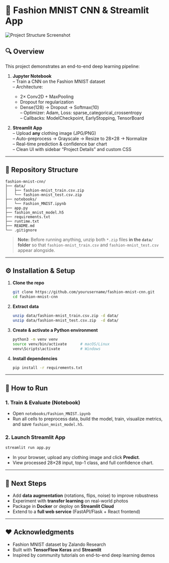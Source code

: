 
# 👗 Fashion MNIST CNN & Streamlit App

![Project Structure Screenshot](<./Fashion CNN.png>)

## 🔍 Overview

This project demonstrates an end-to-end deep learning pipeline:

1. **Jupyter Notebook**  
   – Train a CNN on the Fashion MNIST dataset  
   – Architecture:  
     - 2× Conv2D + MaxPooling  
     - Dropout for regularization  
     - Dense(128) → Dropout → Softmax(10)  
   – Optimizer: Adam, Loss: sparse_categorical_crossentropy  
   – Callbacks: ModelCheckpoint, EarlyStopping, TensorBoard  

2. **Streamlit App**  
   – Upload **any** clothing image (JPG/PNG)  
   – Auto-preprocess → Grayscale → Resize to 28×28 → Normalize  
   – Real-time prediction & confidence bar chart  
   – Clean UI with sidebar “Project Details” and custom CSS  

---

## 📂 Repository Structure

```plaintext
fashion-mnist-cnn/
├── data/
│   ├── fashion-mnist_train.csv.zip
│   └── fashion-mnist_test.csv.zip
├── notebooks/
│   └── Fashion_MNIST.ipynb
├── app.py
├── fashion_mnist_model.h5
├── requirements.txt
├── runtime.txt
├── README.md
└── .gitignore
````

> **Note:** Before running anything, unzip both `*.zip` files **in the `data/` folder** so that `fashion-mnist_train.csv` and `fashion-mnist_test.csv` appear alongside.

---

## ⚙️ Installation & Setup

1. **Clone the repo**

   ```bash
   git clone https://github.com/yourusername/fashion-mnist-cnn.git
   cd fashion-mnist-cnn
   ```

2. **Extract data**

   ```bash
   unzip data/fashion-mnist_train.csv.zip -d data/
   unzip data/fashion-mnist_test.csv.zip  -d data/
   ```

3. **Create & activate a Python environment**

   ```bash
   python3 -m venv venv
   source venv/bin/activate      # macOS/Linux
   venv\Scripts\activate         # Windows
   ```

4. **Install dependencies**

   ```bash
   pip install -r requirements.txt
   ```

---

## 🚀 How to Run

### 1. Train & Evaluate (Notebook)

* Open `notebooks/Fashion_MNIST.ipynb`
* Run all cells to preprocess data, build the model, train, visualize metrics, and save `fashion_mnist_model.h5`.

### 2. Launch Streamlit App

```bash
streamlit run app.py
```

* In your browser, upload any clothing image and click **Predict**.
* View processed 28×28 input, top-1 class, and full confidence chart.



---

## 🔮 Next Steps

* Add **data augmentation** (rotations, flips, noise) to improve robustness
* Experiment with **transfer learning** on real-world photos
* Package in **Docker** or deploy on **Streamlit Cloud**
* Extend to a **full web service** (FastAPI/Flask + React frontend)

---

## ❤️ Acknowledgments

* Fashion MNIST dataset by Zalando Research
* Built with **TensorFlow Keras** and **Streamlit**
* Inspired by community tutorials on end-to-end deep learning demos

```
```
